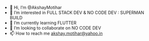 - 👋 Hi, I’m @AkshayMotihar
- 👀 I’m interested in FULL STACK DEV & NO CODE DEV : SUPERMAN BUILD 
- 🌱 I’m currently learning FLUTTER
- 💞️ I’m looking to collaborate on NO CODE DEV 
- 📫 How to reach me akshay.motihar@yahoo.in

<!---
AkshayMotihar/AkshayMotihar is a ✨ special ✨ repository because its `README.md` (this file) appears on your GitHub profile.
You can click the Preview link to take a look at your changes.
--->
